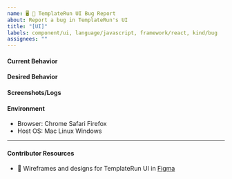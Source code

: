 ```yaml
---
name: 🖥 🐛 TemplateRun UI Bug Report
about: Report a bug in TemplateRun's UI
title: "[UI]"
labels: component/ui, language/javascript, framework/react, kind/bug
assignees: ""
---
```


#### Current Behavior

<!-- A brief description of what the problem is. (e.g. I need to be able to...) -->

#### Desired Behavior

<!-- A brief description of the enhancement. -->

#### Screenshots/Logs

<!-- Add screenshots, if applicable, to help explain your problem. -->

#### Environment

- Browser: Chrome Safari Firefox
- Host OS: Mac Linux Windows

---

#### Contributor Resources

- 🎨 Wireframes and designs for TemplateRun UI in [Figma](https://www.figma.com/file/lX9Vx4Wax9tDDSPtuUH76w/TemplateRun-site?node-id=312%3A2)
